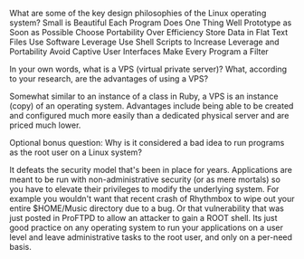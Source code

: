What are some of the key design philosophies of the Linux operating system?
Small is Beautiful
Each Program Does One Thing Well
Prototype as Soon as Possible
Choose Portability Over Efficiency
Store Data in Flat Text Files
Use Software Leverage
Use Shell Scripts to Increase Leverage and Portability
Avoid Captive User Interfaces
Make Every Program a Filter

In your own words, what is a VPS (virtual private server)? What, according to your research, are the advantages of using a VPS?

Somewhat similar to an instance of a class in Ruby, a VPS is an instance (copy) of an operating system. Advantages include being able to be created and configured much more easily than a dedicated physical server and are priced much lower.

Optional bonus question: Why is it considered a bad idea to run programs as the root user on a Linux system?

It defeats the security model that's been in place for years. Applications are meant to be run with non-administrative security (or as mere mortals) so you have to elevate their privileges to modify the underlying system. For example you wouldn't want that recent crash of Rhythmbox to wipe out your entire $HOME/Music directory due to a bug. Or that vulnerability that was just posted in ProFTPD to allow an attacker to gain a ROOT shell.
Its just good practice on any operating system to run your applications on a user level and leave administrative tasks to the root user, and only on a per-need basis.